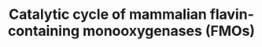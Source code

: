---
annotations:
- id: PW:0000124
  parent: regulatory pathway
  type: Pathway Ontology
  value: cellular detoxification pathway
authors:
- Pieter Giesbertz
- AlexanderPico
- MaintBot
- Khanspers
- MartijnVanIersel
- Egonw
- Evelo
- DeSl
- Eweitz
description: 'Flavin-containing monooxygenases are a group of enzymes that catalyze
  the oxygenation of substrates, mostly soft nucleophiles via the cofactor flavin.
  In the catalytic cycle, FMO binds to NADPH and to FAD, causing the reduction of
  FAD to FADH2. Next, molecular oxygen binds to the complex and is reduced to a hydroperoxide
  form, called 4a-hydroperoxyflavin. This complex is stable in the absence of a substrate.
  When a substrate is present, the distal O-atom of the complex is transferred to
  the substrate yielding an oxygenated product and leaving the flavincomplex 4a-hydroxyflavin
  that breaks down releasing water. At the end of the cycle, NADP+ is released resulting
  in FAD as the flavin form to start a next cycle.   In contrast to cytochrome P450
  enzymes, FMOs are generally not induced or inhibited by xenobiotic substances. The
  five human FMOs are tissue specific: FMO1 is present in the human fetal liver and
  the adult kidney, FMO2 is present in the lung and FMO3 is present in the adult liver.'
last-edited: 2021-05-22
ndex: 1a248a07-8b62-11eb-9e72-0ac135e8bacf
organisms:
- Homo sapiens
redirect_from:
- /index.php/Pathway:WP688
- /instance/WP688
revision: null
schema-jsonld:
- '@context': https://schema.org/
  '@id': https://wikipathways.github.io/pathways/WP688.html
  '@type': Dataset
  creator:
    '@type': Organization
    name: WikiPathways
  description: 'Flavin-containing monooxygenases are a group of enzymes that catalyze
    the oxygenation of substrates, mostly soft nucleophiles via the cofactor flavin.
    In the catalytic cycle, FMO binds to NADPH and to FAD, causing the reduction of
    FAD to FADH2. Next, molecular oxygen binds to the complex and is reduced to a
    hydroperoxide form, called 4a-hydroperoxyflavin. This complex is stable in the
    absence of a substrate. When a substrate is present, the distal O-atom of the
    complex is transferred to the substrate yielding an oxygenated product and leaving
    the flavincomplex 4a-hydroxyflavin that breaks down releasing water. At the end
    of the cycle, NADP+ is released resulting in FAD as the flavin form to start a
    next cycle.   In contrast to cytochrome P450 enzymes, FMOs are generally not induced
    or inhibited by xenobiotic substances. The five human FMOs are tissue specific:
    FMO1 is present in the human fetal liver and the adult kidney, FMO2 is present
    in the lung and FMO3 is present in the adult liver.'
  keywords:
  - FAD
  - FAD-OH
  - FAD-OOH
  - FADH2
  - FMO1
  - FMO2
  - FMO3
  - FMO4
  - FMO5
  - H+
  - H2O
  - NADP+
  - NADPH
  - O2
  license: CC0
  name: Catalytic cycle of mammalian flavin-containing monooxygenases (FMOs)
seo: CreativeWork
title: Catalytic cycle of mammalian flavin-containing monooxygenases (FMOs)
wpid: WP688
---
